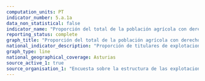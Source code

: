 ```yaml
---
computation_units: PT
indicator_number: 5.a.1a
data_non_statistical: false
indicator_name: "Proporción del total de la población agrícola con derechos de propiedad o derechos seguros sobre tierras agrícolas, desglosada por sexo"
reporting_status: complete
graph_title: "Proporción del total de la población agrícola con derechos de propiedad o derechos seguros sobre tierras agrícolas, desglosada por sexo"
national_indicator_description: "Proporción de titulares de explotaciones agrícolas, respecto al total de personas trabajadoras en la agricultura"
graph_type: line
national_geographical_coverage: Asturias
source_active_1: true
source_organisation_1: "Encuesta sobre la estructura de las explotaciones agrícolas, INE"
---
```

